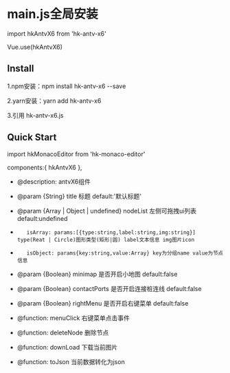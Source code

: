 <!--
 * @Description: hk-monaco-editor
 * @Version: 2.0
 * @Autor: Chen
 * @Date: 2021-12-17 11:09:44
 * @LastEditors: Chen
 * @LastEditTime: 2021-12-23 14:18:38
-->
# main.js全局安装
import hkAntvX6 from 'hk-antv-x6' 

Vue.use(hkAntvX6)

## Install
1.npm安装：npm install hk-antv-x6 --save  

2.yarn安装：yarn add hk-antv-x6

3.引用 hk-antv-x6.js

## Quick Start
import hkMonacoEditor from 'hk-monaco-editor'

components:{
    hkAntvX6
},

<hk-antv-x6 :nodeList="nodeList2" minimap contactPorts></hk-antv-x6>

 * @description: antvX6组件
 
 * @param {String} title 标题  default:'默认标题'

 * @param {Array | Object | undefined} nodeList 左侧可拖拽ui列表 default:undefined
 *        isArray: params:[{type:string,label:string,img:string}] type(Reat | Circle)图形类型(矩形|圆) label文本信息 img图片icon
 *        isObject: params{key:string,value:Array} key为分组name value为节点信息

 * @param {Boolean} minimap 是否开启小地图  default:false

 * @param {Boolean} contactPorts 是否开启连接桩连线  default:false

 * @param {Boolean} rightMenu 是否开启右键菜单  default:false

 * @function: menuClick 右键菜单点击事件

 * @function: deleteNode 删除节点

 * @function: downLoad 下载当前图片
 
 * @function: toJson 当前数据转化为json

